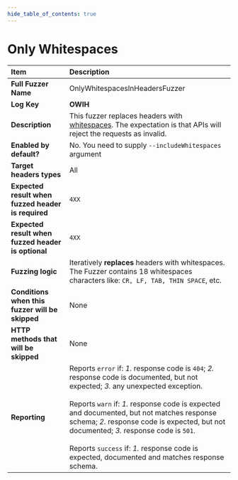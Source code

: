 ```yaml
--- 
hide_table_of_contents: true
---
```


# Only Whitespaces

| Item                                               | Description                                                                                                                                                                                                                                                                                                                                                                                                                                 |
|:---------------------------------------------------|:--------------------------------------------------------------------------------------------------------------------------------------------------------------------------------------------------------------------------------------------------------------------------------------------------------------------------------------------------------------------------------------------------------------------------------------------|
| **Full Fuzzer Name**                               | OnlyWhitespacesInHeadersFuzzer                                                                                                                                                                                                                                                                                                                                                                                                              |
| **Log Key**                                        | **OWIH**                                                                                                                                                                                                                                                                                                                                                                                                                                    |
| **Description**                                    | This fuzzer replaces headers with [whitespaces](https://en.wikipedia.org/wiki/Whitespace_character). The expectation is that APIs will reject the requests as invalid.                                                                                                                                                                                                                                                                      |
| **Enabled by default?**                            | No. You need to supply `--includeWhitespaces` argument                                                                                                                                                                                                                                                                                                                                                                                      |
| **Target headers types**                           | All                                                                                                                                                                                                                                                                                                                                                                                                                                         |
| **Expected result when fuzzed header is required** | `4XX`                                                                                                                                                                                                                                                                                                                                                                                                                                       |
| **Expected result when fuzzed header is optional** | `4XX`                                                                                                                                                                                                                                                                                                                                                                                                                                       |
| **Fuzzing logic**                                  | Iteratively **replaces** headers with whitespaces. The Fuzzer contains 18 whitespaces characters like: `CR, LF, TAB, THIN SPACE`, etc.                                                                                                                                                                                                                                                                                                      |
| **Conditions when this fuzzer will be skipped**    | None                                                                                                                                                                                                                                                                                                                                                                                                                                        |
| **HTTP methods that will be skipped**              | None                                                                                                                                                                                                                                                                                                                                                                                                                                        |
| **Reporting**                                      | Reports `error` if: *1.* response code is `404`; *2.* response code is documented, but not expected; *3.* any unexpected exception. <br/><br/> Reports `warn` if: *1.* response code is expected and documented, but not matches response schema; *2.* response code is expected, but not documented; *3.* response code is `501`. <br/><br/> Reports `success` if: *1.* response code is expected, documented and matches response schema. | 
